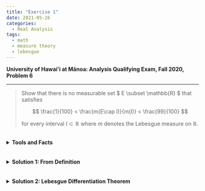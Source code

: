 ```yaml
---
title: "Exercise 1"
date: 2021-05-26
categories:
  - Real Analysis
tags:
  - math
  - measure theory
  - lebesgue
---
```


**University of Hawai'i at Mānoa: Analysis Qualifying Exam, Fall 2020, Problem 6**

---

>Show that there is no measurable set $ E \subset \mathbb{R} $ that satisfies
>
>$$
>    \frac{1}{100} < \frac{m(E\cap I)}{m(I)} < \frac{99}{100}
>$$
>
>for every interval $I\subset \mathbb{R}$ where $m$ denotes the Lebesgue measure on $\mathbb{R}$.



<br />
<details markdown="1">
  <summary><strong>Tools and Facts</strong></summary>
<ol>
  <li>
    <em>Folland (p35,37)</em>: We define the <strong>Lebesgue measure</strong>, $m$, by 

      $$
       m(E) = \inf\left\{ \sum_{j=1}^\infty (b_j-a_j) : E \subset \bigcup_{j=1}^\infty (a_j,b_j)\right\}
      $$

      for any Lebesgue measurable set E (Borel $\sigma$-algebra on $\mathbb{R}$.
  </li>
  
  <li>
    <em>Folland (p98)</em>: A family $(E_r)_{r>0}$ of Borel subsets of $\mathbb{R}^n$ is said to <strong>shrink nicely</strong> to some $x\in\mathbb{R}^n$ if 
     <ul>
       <li>
         $E_r\subset B_r(x)$ for each $r>0$
       </li>
       <li>
         There exists an $\alpha>0$, for all $r>0$, such that $m(E_r) > \alpha m(B_r(x)).
       </li>
     </ul>
  </li>
    
  <li>
    <em>Folland (p98)</em>: The <strong>Lebesgue Differentiation Theorem</strong>. Suppose $f\in L^1_{\text{loc}}. For every $x$ in the Lebesgue set of $f$; in particular, for almost every $x$, we have
    
    $$
      \lim_{r\to0} \frac{1}{m(E_r)}\int_{E_r} f(y)dy = f(x)
    $$
    
    for every family $(E_r)_{r>0} that shrinks nicely to $x$.
  </li>
</ol>
</details>  
<br />




<br />
<details markdown="1">
  <summary><strong>Solution 1: From Definition</strong></summary>
Suppose such an $E$ exists. Then first instead consider the set $E_N = E\cap [-N,N]$, $N\in \mathbb{N}$, so that

$$m(E_N) \leq m([-N,N]) = 2N< \infty$$

Since $E_N$ is Lebesgue measurable, then for any family of intervals, $(I_k)_{k=1}^\infty$ such that 

$$ E_N \subset \bigcup_{k=1}^\infty I_k \quad \text{and} \quad m(E_N) \leq \sum_{k=1}^\infty m(I_k)$$

we know that 

$$
\begin{align*}
    m(E_N) &\leq m\left( E_N \cap \bigcup_{k=1}^\infty I_k\right)\\
    &\leq m\left ( E \cap \bigcup_{k=1}^\infty I_k\right)\\
    &= m\left( \bigcup_{k=1}^\infty E\cap I_k\right)\\
    &\leq \sum_{k=1}^\infty m(E\cap I_k)\\
    &< \frac{99}{100}\sum_{k=1}^\infty m(I_k)
\end{align*}
$$

Thus, we have that $\tfrac{100}{99}m(E_N) < \sum_{k=1}^\infty m(I_k)$. Hence,

$$ \frac{100}{99}m(E_N) \leq \inf\left\{ \sum_{k=1}^\infty m(I_k) : E_N \subset \bigcup_{k=1}^\infty I_k\right\} = m(E_N)$$

which implies that $m(E_N) = m(E\cap [-N,N]) = 0 < \frac{1}{100}m([-N,N])$, a contradiction.

</details>  
<br />




<br />
<details markdown="1">
  <summary><strong>Solution 2: Lebesgue Differentiation Theorem</strong></summary>

Suppose such an $E$ exists. Then since $E\neq \varnothing$, for some $x\in E$, let's first consider the family of intervals $(I_r)_{r>0}$ where

$$ I_r = (x-r, x+r) $$

It is clear that $(I_r)$ shrinks nicely to $x$. Next, we note that the characteristic function $\mathcal{X}_E \in L^1(\mathbb{R})$. Thus, by the Lebesgue differentiation theorem, we have that

$$ 
\begin{align*}
    \mathcal{X}_E(x) &= \lim_{r\to0} \frac{1}{m(I_r)} \int_{I_r}\mathcal{X}_E dy \\
    &= \lim_{r\to0}\frac{1}{m(I_r)} \int_\mathbb{R} \mathcal{X}_{E\cap I_r}dy \\
    &= \lim_{r\to0} \frac{m(E\cap I_r)}{m(I_r)}\\
    &< \lim_{r\to 0} \frac{99}{100}\\
    &= \frac{99}{100}
\end{align*}
$$
Thus, $\mathcal{X}_E(x) < \frac{99}{100}$, but this contradicts that $\mathcal{X}_E(x) = 1$ since $x\in E$. Hence, no such $E$ exists.

</details>  
<br />


